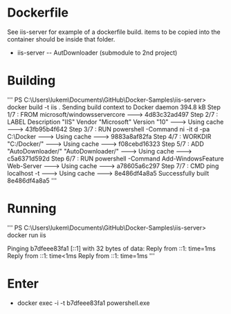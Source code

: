 # Dockerfile

See iis-server for example of a dockerfile build. items to be copied into the container should be inside that folder.

- iis-server
-- AutDownloader (submodule to 2nd project)


# Building 
'''
PS C:\Users\lukem\Documents\GitHub\Docker-Samples\iis-server> docker build -t iis .
Sending build context to Docker daemon 394.8 kB
Step 1/7 : FROM microsoft/windowsservercore
 ---> 4d83c32ad497
Step 2/7 : LABEL Description "IIS" Vendor "Microsoft" Version "10"
 ---> Using cache
 ---> 43fb95b4f642
Step 3/7 : RUN powershell -Command ni -it d     -pa C:\Docker
 ---> Using cache
 ---> 9883a8af82fa
Step 4/7 : WORKDIR "C:/Docker/"
 ---> Using cache
 ---> f08cebd16323
Step 5/7 : ADD "AutoDownloader/" "AutoDownloader/"
 ---> Using cache
 ---> c5a6371d592d
Step 6/7 : RUN powershell -Command Add-WindowsFeature Web-Server
 ---> Using cache
 ---> a78605a6c297
Step 7/7 : CMD ping localhost -t
 ---> Using cache
 ---> 8e486df4a8a5
Successfully built 8e486df4a8a5
'''

# Running
'''
PS C:\Users\lukem\Documents\GitHub\Docker-Samples\iis-server> docker run iis

Pinging b7dfeee83fa1 [::1] with 32 bytes of data:
Reply from ::1: time=1ms
Reply from ::1: time<1ms
Reply from ::1: time=1ms
'''

# Enter
+ docker exec -i -t b7dfeee83fa1 powershell.exe